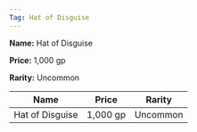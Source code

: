 ```yaml
---
Tag: Hat of Disguise
---
```


**Name:** Hat of Disguise

**Price:** 1,000 gp

**Rarity:** Uncommon

| Name     | Price     | Rarity     |
| -------- | --------- | ---------- |
| Hat of Disguise | 1,000 gp | Uncommon |
